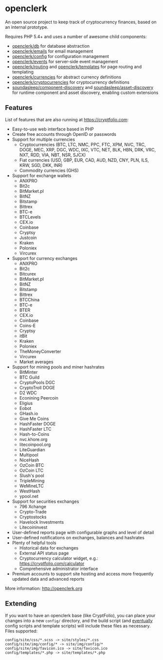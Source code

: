 openclerk
=========

An open source project to keep track of cryptocurrency finances, based on an internal prototype.

Requires PHP 5.4+ and uses a number of awesome child components:

* [openclerk/db](https://github.com/openclerk/db) for database abstraction
* [openclerk/emails](https://github.com/openclerk/emails) for email management
* [openclerk/config](https://github.com/openclerk/config) for configuration management
* [openclerk/events](https://github.com/openclerk/events) for server-side event management
* [openclerk/routing](https://github.com/openclerk/routing) and [openclerk/templates](https://github.com/openclerk/templates) for page routing and templating
* [openclerk/currencies](https://github.com/openclerk/currencies) for abstract currency definitions
* [openclerk/cryptocurrencies](https://github.com/openclerk/cryptocurrencies) for cryptocurrency definitions
* [soundasleep/component-discovery](https://github.com/soundasleep/component-discovery) and
  [soundasleep/asset-discovery](https://github.com/soundasleep/asset-discovery) for runtime component and asset discovery, enabling custom extensions

## Features

List of features that are also running at https://cryptfolio.com:

* Easy-to-use web interface based in PHP
* Create free accounts through OpenID or passwords
* Support for multiple currencies
  * Cryptocurrencies (BTC, LTC, NMC, PPC, FTC, XPM, NVC, TRC, DOGE, MEC, XRP, DGC, WDC, IXC, VTC, NET, BLK, HBN, DRK, VRC, NXT, RDD, VIA, NBT, NSR, SJCX)
  * Fiat currencies (USD, GBP, EUR, CAD, AUD, NZD, CNY, PLN, ILS, KRW, SGD, DKK, INR)
  * Commodity currencies (GHS)
* Support for exchange wallets
  * ANXPRO
  * Bit2c
  * BitMarket.pl
  * BitNZ
  * Bitstamp
  * Bittrex
  * BTC-e
  * BTCLevels
  * CEX.io
  * Coinbase
  * Cryptsy
  * Justcoin
  * Kraken
  * Poloniex
  * Vircurex
* Support for currency exchanges
  * ANXPRO
  * Bit2c
  * Bitcurex
  * BitMarket.pl
  * BitNZ
  * Bitstamp
  * Bittrex
  * BTCChina
  * BTC-e
  * BTER
  * CEX.io
  * Coinbase
  * Coins-E
  * Cryptsy
  * itBit
  * Kraken
  * Poloniex
  * TheMoneyConverter
  * Vircurex
  * Market averages
* Support for mining pools and miner hashrates
  * BitMinter
  * BTC Guild
  * CryptoPools DGC
  * CryptoTroll DOGE
  * D2 WDC
  * Econining Peercoin
  * Eligius
  * Eobot
  * GHash.io
  * Give Me Coins
  * HashFaster DOGE
  * HashFaster LTC
  * Hash-to-Coins
  * nvc.khore.org
  * litecoinpool.org
  * LiteGuardian
  * Multipool
  * NiceHash
  * OzCoin BTC
  * OzCoin LTC
  * Slush's pool
  * TripleMining
  * WeMineLTC
  * WestHash
  * ypool.net
* Support for securities exchanges
  * 796 Xchange
  * Crypto-Trade
  * Cryptostocks
  * Havelock Investments
  * Litecoininvest
* User-defined reports page with configurable graphs and level of detail
* User-defined notifications on exchanges, balances and hashrates
* Plenty of helpful tools
  * Historical data for exchanges
  * External API status page
  * Cryptocurrency calculator widget, e.g.: https://cryptfolio.com/calculator
  * Comprehensive administrator interface
* Premium accounts to support site hosting and access more frequently updated data and advanced reports

More information: http://openclerk.org

## Extending

If you want to have an openclerk base (like CryptFolio), you can place your changes into a new `config/` directory,
and the build script (and [eventually](http://redmine.jevon.org/issues/132) config scripts and template scripts)
will include these files as necessary. Files supported:

```
config/site/css/*.scss -> site/styles/*.css
config/site/img/config/* -> site/img/config/*
config/site/img/favicon.ico -> site/favicon.ico
config/templates/*.php -> site/templates/*.php
```
